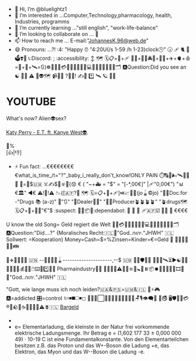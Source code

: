 - 👋 Hi, I’m @bluelightz1
- 👀 I’m interested in ...Computer,Technology,pharmacology, health, Industries, programms
- 🌱 I’m currently learning ..."still english", "work-life-balance"
- 💞️ I’m looking to collaborate on ... 🔢
- 📫 How to reach me ... E-mail:"JohannesK.96@web.de"
- 😄 Pronouns: ...?! :4: "Happy ⏰ "4:20U(/s 1-59 /h 1-23)clock🕒" 🕟 🩹 🐈 🥇 🗳️❣️🫰 📞:Discord: ; 
    :accessibility: 
↕️ 🗺️ 🗓️📋+📆+🩹 👩‍💻+👮‍♂️🚔👮+👩‍✈️+✈️+🫀+🩸=🏧+📲+🛰️=🔃)☸️📇🎼🏧💳🇪🇺🛂💶🚦🛂💻👮🛂👮‍♂️👮‍♀️🪪🗂️ 🅰️Question:Did you see an ☯️   🧟‍♂️   ⚠️ 📲👽🗺️ 📹📲🫵  ?🌟👾!  ✍️📲  *️⃣ 🛰️ 🪐 👩‍🎤
<h1>YOUTUBE</h1>

<p>What's now? Alien👽sex?

<a href="https://www.youtube.com/watch?v=t5Sd5c4o9UM">Katy Perry - E.T. ft. Kanye West👽</a>.

</p>

💯%             
[👍|👎]


- ⚡ Fun fact: ...€€€€€€€€€what_is_time_/t="?"_baby_i_really_don't_know!ONLY PAIN ⏱️🔠🍷🌬️🛰️🥇🥈🥉       🥙=🤫$🇺🇲 $☠️$✍️$📰☣️🧠{😟  € ( "~+🚑 = "$" = "[-*,00€]"        |🩹"0,00€")   "📊€🏛️"   ◀️€  ⚠️!📲!⚠️ 📉{[🇦🇫?🏥 🗺️ 🗓️=📋+📆+🩹]⏯️📈👩‍🔬(jo🪀©️jo)  "👩‍⚕️Doc.for -"Drugs 📚 (a-z)" 🏥"🔃" "🚛Dealer👨‍🏭"            "👩‍🌾Producer🪴🪴🪴🪴"           "🪴drugs🗺 🗓📋+📆+🙊💬"€"$ :suspect: 👩‍🌾📦🦸:dependabot: 🏬 🧢 👶 🩹🇦🇫☑️ 🤞🔠 🛂     €€€€

U know the old Song= Geld regiert die Welt 
🎼🏧💳🇪🇺🛂💶🚦🛂💻👮🛂👮‍♂️👮‍♀️🪪🗂️ 🅰️Question:"Did....?"
{Moralisches Recht:🇮🇱🕍"God..יהוה."JHWH" 🇮🇱 Sollwert: =Kooperation) 
Money=Cash=$=%Zinsen=Kinder=€=Geld 👏     🔧👷👷‍♂️🧑‍⚕️👪 

🍎✈️🧑‍🎤🎵😒 🇺🇳 --📖🌝🔳🌞🪀---------------------,--$ 🇺🇲
🏴‍☠️🛡️🏦🏦 🫨🛫📡🛰️⏳▶️☯️🌇🤟🏰💶🇪🇺💰💸🤑🖱️⌨️🔐*️⃣👩‍💼  Pharmaindustry🧑‍🏭 🧑‍⚕️📱🔬⚠️🦠👑☣️📵🚼🧮⏸️📦⏹️📖📘😠💙💥🎞️🚻
🕍"God..יהוה."JHWH" 🇮🇱

"Gott, wie lange muss ich noch leiden?🇺🇦&🇵🇸=🇺🇲&🇮🇱  🤙⚡🎮 🅰️=addicted 🎛️=control ⚕️◽◾◼️◻️◾◻ 🫡💤😵⬜🌔✅✅🍦🧊🦮🦮👩‍💼🪑🎙️👁️‍🗨️💭
🖕🚭
🖥️🛡️🏹🚨💳®️🏦🪨🧆☕🚬🍬🍪🔮⚠️🪰🇮🇱
 <a href="https://www.youtube.com/watch?v=0GYMDTa9CgE">Bargeld</a>

- 
- e= Elementarladung, die kleinste in der Natur frei vorkommende elektrische Ladungsmenge. Ihr Betrag e = (1,602 177 33 ± 0,000 000 49) · 10-19 C ist eine Fundamentalkonstante. Von den Elementarteilchen besitzen z.B. das Proton und das W+-Boson die Ladung +e, das Elektron, das Myon und das W--Boson die Ladung -e.

<!---Sleeping@day/night
Terra
bluelightz1/bluelightz1 is a ✨ special ✨ repository because its `README.md` (this file) appears on your GitHub profile.
You can click the Preview link to take a look at your changes.

.
--->
